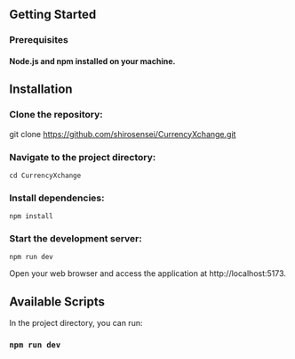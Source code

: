 
## Getting Started
### Prerequisites
#### Node.js and npm installed on your machine.

## Installation
### Clone the repository: 

git clone https://github.com/shirosensei/CurrencyXchange.git

### Navigate to the project directory:

`cd CurrencyXchange`

### Install dependencies:

`npm install`

### Start the development server:

`npm run dev`


Open your web browser and access the application at http://localhost:5173.
## Available Scripts

In the project directory, you can run:

### `npm run dev`
